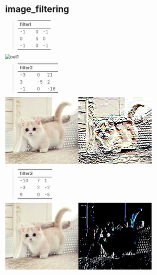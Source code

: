 # image_filtering

>|filterl| | |  
>|---|---|---|
>|-1|0|-1|  
>|0|5|0|  
>|-1|0|-1|     
            
![out1](out1.jpg)

>|filter2| | |  
>|---|---|---|  
>|-3|0|21|  
>|3|-5|2|  
>|-1|0|-16|     

![out2](out2.jpg)

>|filter3| | |  
>|---|---|---|
>|-10|7|1|  
>|-3|2|-2|  
>|9|0|-5|     
            
![out3](out3.jpg)
